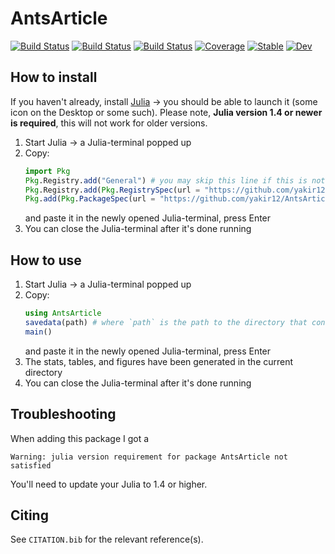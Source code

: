 # AntsArticle

[![Build Status](https://github.com/yakir12/AntsArticle.jl/workflows/CI/badge.svg)](https://github.com/yakir12/AntsArticle.jl/actions)
[![Build Status](https://travis-ci.com/yakir12/AntsArticle.jl.svg?branch=master)](https://travis-ci.com/yakir12/AntsArticle.jl)
[![Build Status](https://ci.appveyor.com/api/projects/status/github/yakir12/AntsArticle.jl?svg=true)](https://ci.appveyor.com/project/yakir12/AntsArticle-jl)
[![Coverage](https://codecov.io/gh/yakir12/AntsArticle.jl/branch/master/graph/badge.svg)](https://codecov.io/gh/yakir12/AntsArticle.jl)
[![Stable](https://img.shields.io/badge/docs-stable-blue.svg)](https://yakir12.github.io/AntsArticle.jl/stable)
[![Dev](https://img.shields.io/badge/docs-dev-blue.svg)](https://yakir12.github.io/AntsArticle.jl/dev)

## How to install
If you haven't already, install [Julia](https://julialang.org/downloads/) -> you should be able to launch it (some icon on the Desktop or some such). 
Please note, **Julia version 1.4 or newer is required**, this will not work for older versions.

1. Start Julia -> a Julia-terminal popped up
2. Copy: 
   ```julia
   import Pkg
   Pkg.Registry.add("General") # you may skip this line if this is not a fresh instalation of Julia and you've updated/added a packge before
   Pkg.Registry.add(Pkg.RegistrySpec(url = "https://github.com/yakir12/DackeLab")) # you need to do this only once for each instalation of Julia
   Pkg.add(Pkg.PackageSpec(url = "https://github.com/yakir12/AntsArticle.jl")) # you need to do this only once for each environment
   ```
   and paste it in the newly opened Julia-terminal, press Enter
3. You can close the Julia-terminal after it's done running

## How to use
1. Start Julia -> a Julia-terminal popped up
2. Copy: 
   ```julia
   using AntsArticle
   savedata(path) # where `path` is the path to the directory that contains all the folders of all the experiments
   main()
   ```
   and paste it in the newly opened Julia-terminal, press Enter
3. The stats, tables, and figures have been generated in the current directory
4. You can close the Julia-terminal after it's done running

## Troubleshooting
When adding this package I got a
```
Warning: julia version requirement for package AntsArticle not satisfied
```
You'll need to update your Julia to 1.4 or higher. 

## Citing

See `CITATION.bib` for the relevant reference(s).
